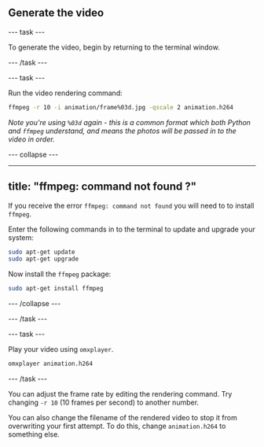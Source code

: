 ## Generate the video

--- task ---

To generate the video, begin by returning to the terminal window.

--- /task ---

--- task ---

Run the video rendering command:

```bash
ffmpeg -r 10 -i animation/frame%03d.jpg -qscale 2 animation.h264
```

*Note you're using `%03d` again - this is a common format which both Python and `ffmpeg` understand, and means the photos will be passed in to the video in order.*

--- collapse ---

---
title: "ffmpeg: command not found ?"
---

If you receive the error `ffmpeg: command not found` you will need to to install `ffmpeg`.

Enter the following commands in to the terminal to update and upgrade your system:

```bash
sudo apt-get update
sudo apt-get upgrade
```

Now install the `ffmpeg` package:

```bash
sudo apt-get install ffmpeg
```

--- /collapse ---


--- /task ---

--- task ---

Play your video using `omxplayer`.

```bash
omxplayer animation.h264
```

--- /task ---

You can adjust the frame rate by editing the rendering command. Try changing `-r 10` (10 frames per second) to another number.

You can also change the filename of the rendered video to stop it from overwriting your first attempt. To do this, change `animation.h264` to something else.

